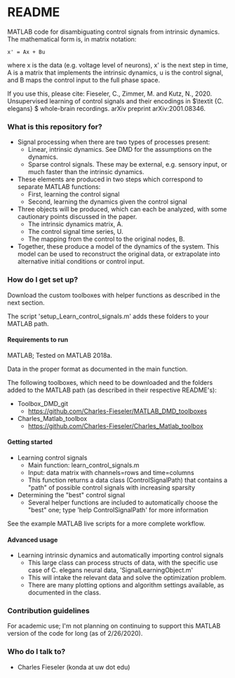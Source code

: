 # README #

MATLAB code for disambiguating control signals from intrinsic dynamics.
The mathematical form is, in matrix notation:

	x' = Ax + Bu
	
where x is the data (e.g. voltage level of neurons), x' is the next step in time, A is a matrix that implements the intrinsic dynamics, u is the control signal, and B maps the control input to the full phase space.
	
If you use this, please cite: 
Fieseler, C., Zimmer, M. and Kutz, N., 2020. Unsupervised learning of control signals and their encodings in $\textit {C. elegans} $ whole-brain recordings. arXiv preprint arXiv:2001.08346.

### What is this repository for? ###

* Signal processing when there are two types of processes present:
	* Linear, intrinsic dynamics. See DMD for the assumptions on the dynamics.
	* Sparse control signals. These may be external, e.g. sensory input, or much faster than the intrinsic dynamics.
* These elements are produced in two steps which correspond to separate MATLAB functions:
	* First, learning the control signal
	* Second, learning the dynamics given the control signal
* Three objects will be produced, which can each be analyzed, with some cautionary points discussed in the paper.
	* The intrinsic dynamics matrix, A.
	* The control signal time series, U.
	* The mapping from the control to the original nodes, B.
* Together, these produce a model of the dynamics of the system. This model can be used to reconstruct the original data, or extrapolate into alternative initial conditions or control input.
	

### How do I get set up? ###

Download the custom toolboxes with helper functions as described in the next section.

The script 'setup_Learn_control_signals.m' adds these folders to your MATLAB path.


#### Requirements to run

MATLAB; Tested on MATLAB 2018a.

Data in the proper format as documented in the main function.

The following toolboxes, which need to be downloaded and the folders added to the MATLAB path (as described in their respective README's):
* Toolbox_DMD_git
	* https://github.com/Charles-Fieseler/MATLAB_DMD_toolboxes
* Charles_Matlab_toolbox
	* https://github.com/Charles-Fieseler/Charles_Matlab_toolbox


#### Getting started

* Learning control signals
	* Main function: learn_control_signals.m
	* Input: data matrix with channels=rows and time=columns
	* This function returns a data class (ControlSignalPath) that contains a "path" of possible control signals with increasing sparsity
* Determining the "best" control signal
	* Several helper functions are included to automatically choose the "best" one; type 'help ControlSignalPath' for more information
	
See the example MATLAB live scripts for a more complete workflow.


#### Advanced usage
* Learning intrinsic dynamics and automatically importing control signals
	* This large class can process structs of data, with the specific use case of C. elegans neural data, 'SignalLearningObject.m'
	* This will intake the relevant data and solve the optimization problem. 
	* There are many plotting options and algorithm settings available, as documented in the class.


### Contribution guidelines ###

For academic use; I'm not planning on continuing to support this MATLAB version of the code for long (as of 2/26/2020).


### Who do I talk to? ###

* Charles Fieseler (konda at uw dot edu)